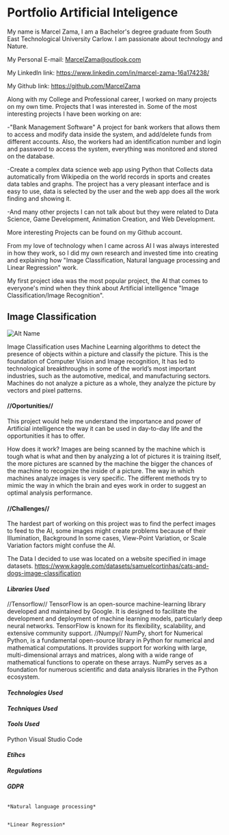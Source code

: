 # Portfolio                       Artificial Inteligence 

My name is Marcel Zama,
I am a Bachelor's degree graduate from South East Technological University Carlow.
I am passionate about technology and Nature.

My Personal E-mail: MarcelZama@outlook.com

My LinkedIn link: https://www.linkedin.com/in/marcel-zama-16a174238/

My Github link: https://github.com/MarcelZama

Along with my College and Professional career, I worked on many projects on my own time. Projects that I was interested in.
Some of the most interesting projects I have been working on are:

-"Bank Management Software" A project for bank workers that allows them to access and modify data inside the system, and add/delete funds from different accounts.
Also, the workers had an identification number and login and password to access the system, everything was monitored and stored on the database.

-Create a complex data science web app using Python that Collects data automatically from Wikipedia on the world records in sports and creates data tables and graphs.
The project has a very pleasant interface and is easy to use, data is selected by the user and the web app does all the work finding and showing it.

-And many other projects I can not talk about but they were related to Data Science, Game Development, Animation Creation, and Web Development.

More interesting Projects can be found on my Github account.
                                                                              
From my love of technology when I came across AI I was always interested in how they work,
so I did my own research and invested time into creating and explaining how "Image Classification, Natural language processing and Linear Regression" work.

                                                                       
My first project idea was the most popular project, the AI that comes to everyone's mind when they think about Artificial intelligence "Image Classification/Image Recognition".


## Image Classification
![Alt Name](https://miro.medium.com/v2/resize:fit:3840/1*oB3S5yHHhvougJkPXuc8og.gif)

Image Classification uses Machine Learning algorithms to detect the presence of objects within a picture and classify the picture.
This is the foundation of Computer Vision and Image recognition, It has led to technological breakthroughs in some of the world’s most important industries, 
such as the automotive, medical, and manufacturing sectors.
Machines do not analyze a picture as a whole, they analyze the picture by vectors and pixel patterns.

#### //Oportunities//
This project would help me understand the importance and power of Artificial intelligence the way it can be used in day-to-day life and the opportunities it has to offer. 

How does it work?
Images are being scanned by the machine which is tough what is what and then by analyzing a lot of pictures it is training itself, 
the more pictures are scanned by the machine the bigger the chances of the machine to recognize the inside of a picture.
The way in which machines analyze images is very specific. 
The different methods try to mimic the way in which the brain and eyes work in order to suggest an optimal analysis performance.

#### //Challenges//
The hardest part of working on this project was to find the perfect images to feed to the AI, some images might create problems because of their Illumination, 
Background In some cases, View-Point Variation, or Scale Variation factors might confuse the AI.

The Data I decided to use was located on a website specified in image datasets.
https://www.kaggle.com/datasets/samuelcortinhas/cats-and-dogs-image-classification

#### *Libraries Used*
//Tensorflow//
TensorFlow is an open-source machine-learning library developed and maintained by Google. It is designed to facilitate the development and deployment of machine learning models,
particularly deep neural networks. TensorFlow is known for its flexibility, scalability, and extensive community support.
//Numpy//
NumPy, short for Numerical Python, is a fundamental open-source library in Python for numerical and mathematical computations. It provides support for working with large,
multi-dimensional arrays and matrices, along with a wide range of mathematical functions to operate on these arrays.
NumPy serves as a foundation for numerous scientific and data analysis libraries in the Python ecosystem.
#### *Technologies Used*

#### *Techniques Used*

#### *Tools Used*
Python
Visual Studio Code

#### *Etihcs*

#### *Regulations*

#### *GDPR*
                                                                      
                                                                       *Natural language processing*
                                                                      
                                                                       *Linear Regression*

